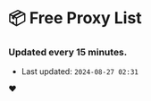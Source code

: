 # :package: Free Proxy List
### Updated every 15 minutes.

- Last updated: `2024-08-27 02:31`

:heart:
